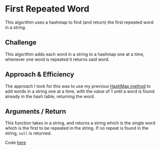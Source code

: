 # First Repeated Word
This algorithm uses a hashmap to find (and return) the first repeated word in a string.

## Challenge
This algorithm adds each word in a string to a hashmap one at a time, whenever one word is repeated it returns said word.

## Approach & Efficiency
The approach I took for this was to use my previous [HashMap method](../hash-table/README.md) to add words in a string one at a time, with the value of 1 until a word is found already in the hash table, returning the word.

## Arguments / Return
This function takes in a string, and returns a string which is the single word which is the first to be repeated in the string. If no repeat is found in the string, `null` is returned.

Code [here](./hashmap-repeated-word.js)
